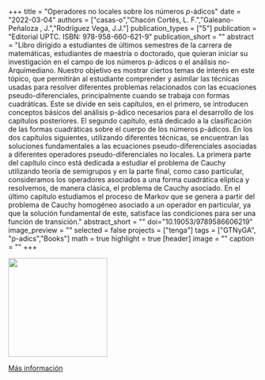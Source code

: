 +++
title = "Operadores no locales sobre los números $p$-ádicos"
date = "2022-03-04"
authors = ["casas-o","Chacón Cortés, L. F.","Galeano-Peñaloza , J.","Rodríguez Vega, J.J."]
publication_types = ["5"]
publication = "Editorial UPTC. ISBN: 978-958-660-621-9"
publication_short = ""
abstract = "Libro dirigido a estudiantes de últimos semestres de la carrera de matemáticas, estudiantes de maestría o doctorado, que quieran iniciar su investigación en el campo de los números p-ádicos o el análisis no-Arquimediano. Nuestro objetivo es mostrar ciertos temas de interés en este tópico, que permitirán al estudiante comprender y asimilar las técnicas usadas para resolver diferentes problemas relacionados con las ecuaciones pseudo-diferenciales, principalmente cuando se trabaja con formas cuadráticas. Este se divide en seis capítulos, en el primero, se introducen conceptos básicos del análisis p-ádico necesarios para el desarrollo de los capítulos posteriores. El segundo capítulo, está dedicado a la clasificación de las formas cuadráticas sobre el cuerpo de los números p-ádicos. En los dos capítulos siguientes, utilizando diferentes técnicas, se encuentran las soluciones fundamentales a las ecuaciones pseudo-diferenciales asociadas a diferentes operadores pseudo-diferenciales no locales. La primera parte del capítulo cinco está dedicada a estudiar el problema de Cauchy utilizando teoría de semigrupos y en la parte final, como caso particular, consideramos los operadores asociados a una forma cuadrática elíptica y resolvemos, de manera clásica, el problema de Cauchy asociado. En el último capítulo estudiamos el proceso de Markov que se genera a partir del problema de Cauchy homogéneo asociado a un operador en particular, ya que la solución fundamental de este, satisface las condiciones para ser una función de transición."
abstract_short = ""
doi="10.19053/9789586606219"
image_preview = ""
selected = false
projects = ["tenga"]
tags = ["GTNyGA", "p-adics","Books"]
math = true
highlight = true
[header]
image = ""
caption = ""
+++


<img src="https://simehbucket.s3.amazonaws.com/images/43150080ba262e4ec25b05d90e7ff11c-medium.jpg" width= 200>

[Más información](https://editorial.uptc.edu.co/gpd-operadores-no-locales-sobre-los-numeros-p-adicos-9789586606219-624f4e81ac2f3.html)


